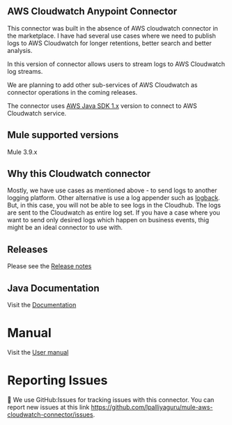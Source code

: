 ## AWS Cloudwatch Anypoint Connector

This connector was built in the absence of AWS cloudwatch connector in the marketplace. I have had several use cases where we need to publish logs to AWS Cloudwatch for longer retentions, better search and better analysis.

In this version of connector allows users to stream logs to AWS Cloudwatch log streams. 

We are planning to add other sub-services of AWS Cloudwatch as connector operations in the coming releases. 

The connector uses [AWS Java SDK 1.x](https://docs.aws.amazon.com/AWSJavaSDK/latest/javadoc/index.html) version to connect to AWS Cloudwatch service. 

## Mule supported versions

Mule 3.9.x

## Why this Cloudwatch connector 
Mostly, we have use cases as mentioned above - to send logs to another logging platform.
Other alternative is use a log appender such as [logback](https://logback.qos.ch/). But, in this case, you will not be able to see logs in the Cloudhub. The logs are sent to the Cloudwatch as entire log set. 
If you have a case where you want to send only desired logs which happen on business events, thig might be an ideal connector to use with. 

## Releases
Please see the [Release notes](https://github.com/lpalliyaguru/mule-aws-cloudwatch-connector/blob/4.x/doc/release-notes.adoc)

## Java Documentation
Visit the [Documentation](https://github.com/lpalliyaguru/mule-aws-cloudwatch-connector/blob/4.x/doc/user-manual.adoc)

# Manual 
Visit the [User manual](https://github.com/lpalliyaguru/mule-aws-cloudwatch-connector/blob/4.x/doc/user-manual.adoc)

# Reporting Issues 
:construction:
We use GitHub:Issues for tracking issues with this connector. You can report new issues at this link https://github.com/lpalliyaguru/mule-aws-cloudwatch-connector/issues.

